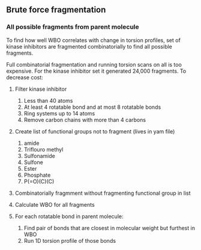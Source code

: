 ## Brute force fragmentation 
### All possible fragments from parent molecule

To find how well WBO correlates with change in torsion profiles, set of 
kinase inhibitors are fragmented combinatorially to find all possible fragments. 

Full combinatorial fragmentation and running torsion scans on all is too expensive.
For the kinase inhibitor set it generated 24,000 fragments. To decrease cost:  

1. Filter kinase inhibitor 
    1. Less than 40 atoms 
    2. At least 4 rotatable bond and at most 8 rotatable bonds
    3. Ring systems up to 14 atoms
    4. Remove carbon chains with more than 4 carbons
    
1. Create list of functional groups not to fragment (lives in yam file)
    1. amide
    2. Triflouro methyl
    3. Sulfonamide
    4. Sulfone
    5. Ester
    6. Phosphate
    7. P(=O)(C)(C) 
2. Combinatorially fragmment without fragmenting functional group in list
3. Calculate WBO for all fragments
4. For each rotatable bond in parent molecule:
    1. Find pair of bonds that are closest in molecular weight but furthest in WBO
    2. Run 1D torsion profile of those bonds